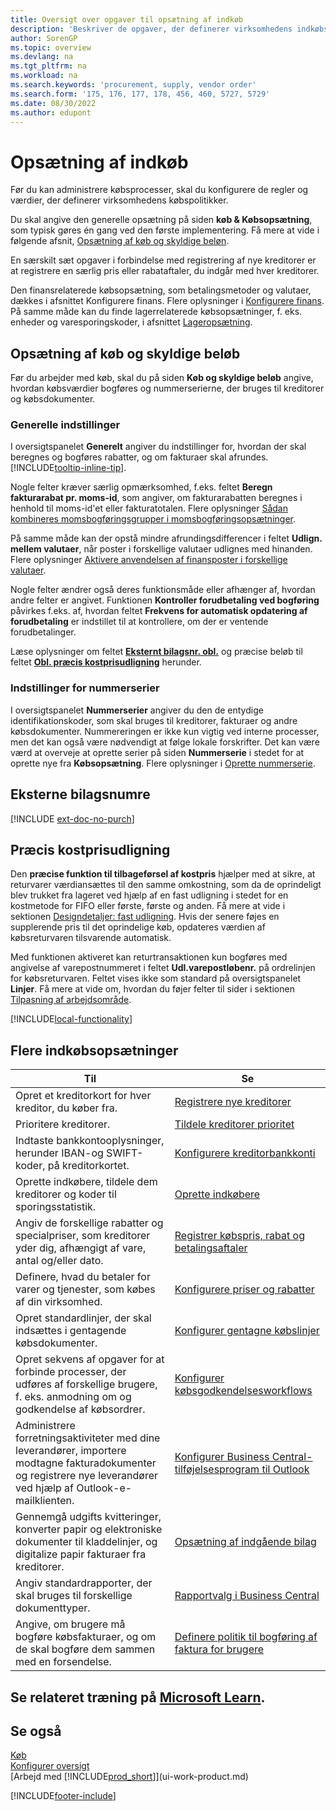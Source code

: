 ```yaml
---
title: Oversigt over opgaver til opsætning af indkøb
description: 'Beskriver de opgaver, der definerer virksomhedens indkøbspolitikker, og som du bruger til at oprette dine indkøbsprocesser.'
author: SorenGP
ms.topic: overview
ms.devlang: na
ms.tgt_pltfrm: na
ms.workload: na
ms.search.keywords: 'procurement, supply, vendor order'
ms.search.form: '175, 176, 177, 178, 456, 460, 5727, 5729'
ms.date: 08/30/2022
ms.author: edupont
---
```

# Opsætning af indkøb

Før du kan administrere købsprocesser, skal du konfigurere de regler og værdier, der definerer virksomhedens købspolitikker.

Du skal angive den generelle opsætning på siden **køb & Købsopsætning**, som typisk gøres én gang ved den første implementering. Få mere at vide i følgende afsnit, [Opsætning af køb og skyldige beløn](#purchases-and-payables-setup).

En særskilt sæt opgaver i forbindelse med registrering af nye kreditorer er at registrere en særlig pris eller rabataftaler, du indgår med hver kreditorer.

Den finansrelaterede købsopsætning, som betalingsmetoder og valutaer, dækkes i afsnittet Konfigurere finans. Flere oplysninger i [Konfigurere finans](finance-setup-finance.md). På samme måde kan du finde lagerrelaterede købsopsætninger, f. eks. enheder og varesporingskoder, i afsnittet [Lageropsætning](inventory-setup-inventory.md).

## Opsætning af køb og skyldige beløb

Før du arbejder med køb, skal du på siden **Køb og skyldige beløb** angive, hvordan købsværdier bogføres og nummerserierne, der bruges til kreditorer og købsdokumenter.

### Generelle indstillinger

I oversigtspanelet **Generelt** angiver du indstillinger for, hvordan der skal beregnes og bogføres rabatter, og om fakturaer skal afrundes. [!INCLUDE[tooltip-inline-tip](includes/tooltip-inline-tip_md.md)].

Nogle felter kræver særlig opmærksomhed, f.eks. feltet **Beregn fakturarabat pr. moms-id**, som angiver, om fakturarabatten beregnes i henhold til moms-id'et eller fakturatotalen. Flere oplysninger [Sådan kombineres momsbogføringsgrupper i momsbogføringsopsætninger](finance-setup-vat.md#combine-vat-posting-groups-in-vat-posting-setups).

På samme måde kan der opstå mindre afrundingsdifferencer i feltet **Udlign. mellem valutaer**, når poster i forskellige valutaer udlignes med hinanden. Flere oplysninger [Aktivere anvendelsen af finansposter i forskellige valutaer](finance-how-enable-application-ledger-entries-different-currencies.md).

Nogle felter ændrer også deres funktionsmåde eller afhænger af, hvordan andre felter er angivet. Funktionen **Kontroller forudbetaling ved bogføring** påvirkes f.eks. af, hvordan feltet **Frekvens for automatisk opdatering af forudbetaling** er indstillet til at kontrollere, om der er ventende forudbetalinger.

Læse oplysninger om feltet [**Eksternt bilagsnr. obl.**](#external-document-number) og præcise beløb til feltet [**Obl. præcis kostprisudligning**](#exact-cost-reversing) herunder.

### Indstillinger for nummerserier

I oversigtspanelet **Nummerserier** angiver du den de entydige identifikationskoder, som skal bruges til kreditorer, fakturaer og andre købsdokumenter. Nummereringen er ikke kun vigtig ved interne processer, men det kan også være nødvendigt at følge lokale forskrifter. Det kan være værd at overveje at oprette serier på siden **Nummerserie** i stedet for at oprette nye fra **Købsopsætning**. Flere oplysninger i [Oprette nummerserie](ui-create-number-series.md).

## Eksterne bilagsnumre

[!INCLUDE [ext-doc-no-purch](includes/ext-doc-no-purch.md)]

## Præcis kostprisudligning

Den **præcise funktion til tilbageførsel af kostpris** hjælper med at sikre, at returvarer værdiansættes til den samme omkostning, som da de oprindeligt blev trukket fra lageret ved hjælp af en fast udligning i stedet for en kostmetode for FIFO eller første, første og anden. Få mere at vide i sektionen [Designdetaljer: fast udligning](design-details-item-application.md#fixed-application). Hvis der senere føjes en supplerende pris til det oprindelige køb, opdateres værdien af købsreturvaren tilsvarende automatisk.

Med funktionen aktiveret kan returtransaktionen kun bogføres med angivelse af varepostnummeret i feltet **Udl.varepostløbenr.** på ordrelinjen for købsreturvaren. Feltet vises ikke som standard på oversigtspanelet **Linjer**. Få mere at vide om, hvordan du føjer felter til sider i sektionen [Tilpasning af arbejdsområde](ui-personalization-user.md#to-start-personalizing-a-page-through-the-personalizing-banner).

[!INCLUDE[local-functionality](includes/local-functionality.md)]

## Flere indkøbsopsætninger

| Til | Se |
| --- | --- |
| Opret et kreditorkort for hver kreditor, du køber fra. |[Registrere nye kreditorer](purchasing-how-register-new-vendors.md) |
| Prioritere kreditorer. |[Tildele kreditorer prioritet](purchasing-how-prioritize-vendors.md) |
| Indtaste bankkontooplysninger, herunder IBAN-og SWIFT-koder, på kreditorkortet. | [Konfigurere kreditorbankkonti](purchasing-how-set-up-vendors-bank-accounts.md) |
| Oprette indkøbere, tildele dem kreditorer og koder til sporingsstatistik. |[Oprette indkøbere](purchasing-how-setup-purchasers.md) |
| Angiv de forskellige rabatter og specialpriser, som kreditorer yder dig, afhængigt af vare, antal og/eller dato. |[Registrer købspris, rabat og betalingsaftaler](purchasing-how-record-purchase-price-discount-payment-agreements.md) |
| Definere, hvad du betaler for varer og tjenester, som købes af din virksomhed.  | [Konfigurere priser og rabatter](across-prices-and-discounts.md) |
| Opret standardlinjer, der skal indsættes i gentagende købsdokumenter. | [Konfigurer gentagne købslinjer](purchasing-how-work-recurring-purchase-lines.md) |
| Opret sekvens af opgaver for at forbinde processer, der udføres af forskellige brugere, f. eks. anmodning om og godkendelse af købsordrer. | [Konfigurer købsgodkendelsesworkflows](across-set-up-workflows.md) |
| Administrere forretningsaktiviteter med dine leverandører, importere modtagne fakturadokumenter og registrere nye leverandører ved hjælp af Outlook-e-mailklienten. | [Konfigurer Business Central-tilføjelsesprogram til Outlook](admin-outlook.md) |
| Gennemgå udgifts kvitteringer, konverter papir og elektroniske dokumenter til kladdelinjer, og digitalize papir fakturaer fra kreditorer. | [Opsætning af indgående bilag](across-how-setup-income-documents.md) |
| Angiv standardrapporter, der skal bruges til forskellige dokumenttyper. |[Rapportvalg i Business Central](across-report-selections.md)|
|Angive, om brugere må bogføre købsfakturaer, og om de skal bogføre dem sammen med en forsendelse. |[Definere politik til bogføring af faktura for brugere](admin-setup-invoice-posting-policy.md)|

## Se relateret træning på [Microsoft Learn](/learn/paths/trade-get-started-dynamics-365-business-central/).

## Se også

[Køb](purchasing-manage-purchasing.md)  
[Konfigurer oversigt](setup.md)  
[Arbejd med [!INCLUDE[prod_short](includes/prod_short.md)]](ui-work-product.md)

[!INCLUDE[footer-include](includes/footer-banner.md)]

